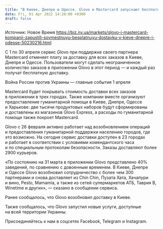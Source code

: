 ```yaml
---
title: "В Киеве, Днепре и Одессе. Glovo и Mastercard запускают бесплатную доставку"
date: Fri, 01 Apr 2022 14:28:00 +0300
draft: false
---
```

Источник: Новое Время https://biz.nv.ua/markets/glovo-i-mastercard-kompanii-zapustili-sovmestnuyu-besplatnuyu-dostavku-v-kieve-dnepre-i-odesse-50230216.html


С 1 по 30 апреля сервис Glovo при поддержке своего партнера Mastercard отменяет плату за доставку для всех заказов в Киеве, Днепре и Одессе. Пользователи могут сделать неограниченное количество заказов в приложении Glovo в этот период — и каждый раз получат бесплатную доставку.

Война России против Украины — главные события 1 апреля

Mastercard будет покрывать стоимость доставки всех заказов в приложении в трех городах. Также компании вместе организуют предоставление гуманитарной помощи в Киеве, Днепре, Одессе и Харькове: две тысячи продуктовых наборов будут сформированы и доставлены из магазинов Glovo Express, а расходы по гуманитарной помощи также покроет Mastercard.

Glovo с 26 февраля активно работает над возобновлением операций и предоставления гуманитарной поддержки населению городов, где это возможно. На сегодня сервис доставки доступен в 23 городах и работает в соответствии с условиями комендантского часа и по специальным протоколам безопасности. Заказы доставляют более 2900 курьеров.

«По состоянию на 31 марта в приложении Glovo представлено 40% заведений, по сравнению с довоенным временем. В Киеве, Днепре и Одессе Glovo возобновил сотрудничество с более чем 300 партнерами и снова доставляет из Chin Chin, Пузата Хата, Хачапури и вино, Pesto, Mamamia, а также из сетей супермаркетов АТБ, Таврия В, Winetime и других», — сказано в сообщении сервиса.

Ранее сообщалось, что Glovo возобновил доставку в Киеве.

Также сообщалось, что Glovo запустил новые услуги, доступные на всей территории Украины.

Присоединяйтесь к нам в соцсетях Facebook, Telegram и Instagram.
